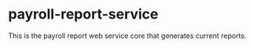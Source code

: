 # payroll-report-service
This is the payroll report web service core that generates current reports.
